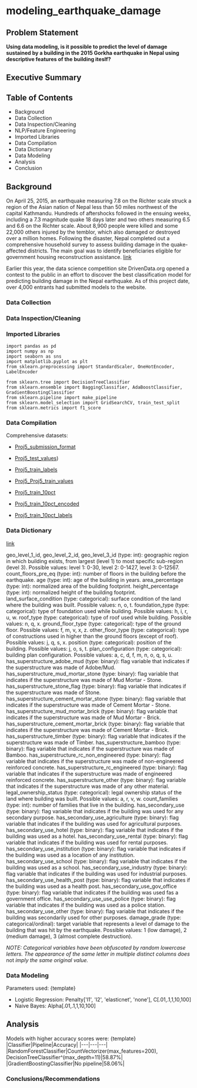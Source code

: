 # modeling_earthquake_damage

## Problem Statement

**Using data modeling, is it possible to predict the level of damage sustained by a building in the 2015 Gorkha earthquake in Nepal using descriptive features of the building iteslf?**


## Executive Summary

## Table of Contents
- Background
- Data Collection
- Data Inspection/Cleaning
- NLP/Feature Engineering
- Imported Libraries
- Data Compilation
- Data Dictionary
- Data Modeling
- Analysis
- Conclusion

## Background
On April 25, 2015, an earthquake measuring 7.8 on the Richter scale struck a region of the Asian nation of Nepal less than 50 miles northwest of the capital Kathmandu. Hundreds of aftershocks followed in the ensuing weeks, including a 7.3 magnitude quake 18 days later and two others measuring 6.5 and 6.6 on the Richter scale. About 8,900 people were killed and some 22,000 others injured by the temblor, which also damaged or destroyed over a million homes. Following the disaster, Nepal completed out a comprehensive household survey to assess building damage in the quake-affected districts. The main goal was to identify beneficiaries eligible for government housing reconstruction assistance. [link]('https://www.mercycorps.org/blog/quick-facts-nepal-earthquake#:~:text=Strength%3A%207.8%20on%20the%20Richter,strength%20and%20the%20resulting%20damage')

Earlier this year, the data science competition site DrivenData.org opened a contest to the public in an effort to discover the best classification model for predicting building damage in the Nepal earthquake. As of this project date, over 4,000 entrants had submitted models to the website.

### Data Collection

### Data Inspection/Cleaning

### Imported Libraries
```
import pandas as pd
import numpy as np
import seaborn as sns
import matplotlib.pyplot as plt
from sklearn.preprocessing import StandardScaler, OneHotEncoder, LabelEncoder

from sklearn.tree import DecisionTreeClassifier
from sklearn.ensemble import BaggingClassifier, AdaBoostClassifier, GradientBoostingClassifier
from sklearn.pipeline import make_pipeline
from sklearn.model_selection import GridSearchCV, train_test_split
from sklearn.metrics import f1_score
```

### Data Compilation 

Comprehensive datasets:
- [Proj5_submission_format](/Proj5_submission_format.csv)

- [Proj5_test_values](/Proj5_test_values.csv))

- [Proj5_train_labels](/Proj5_train_labels.csv)

- [Proj5_Proj5_train_values](/Proj5_train_values.csv)

- [Proj5_train_10pct](/train_10pct.csv)

- [Proj5_train_10pct_encoded](/train_10pct_encoded)

- [Proj5_train_10pct_labels](/train_10pct_labels.csv)

### Data Dictionary
[link]('https://www.drivendata.org/competitions/57/nepal-earthquake/page/136/')

geo_level_1_id, geo_level_2_id, geo_level_3_id (type: int): geographic region in which building exists, from largest (level 1) to most specific sub-region (level 3). Possible values: level 1: 0-30, level 2: 0-1427, level 3: 0-12567.
count_floors_pre_eq (type: int): number of floors in the building before the earthquake.
age (type: int): age of the building in years.
area_percentage (type: int): normalized area of the building footprint.
height_percentage (type: int): normalized height of the building footprint.
land_surface_condition (type: categorical): surface condition of the land where the building was built. Possible values: n, o, t.
foundation_type (type: categorical): type of foundation used while building. Possible values: h, i, r, u, w.
roof_type (type: categorical): type of roof used while building. Possible values: n, q, x.
ground_floor_type (type: categorical): type of the ground floor. Possible values: f, m, v, x, z.
other_floor_type (type: categorical): type of constructions used in higher than the ground floors (except of roof). Possible values: j, q, s, x.
position (type: categorical): position of the building. Possible values: j, o, s, t.
plan_configuration (type: categorical): building plan configuration. Possible values: a, c, d, f, m, n, o, q, s, u.
has_superstructure_adobe_mud (type: binary): flag variable that indicates if the superstructure was made of Adobe/Mud.
has_superstructure_mud_mortar_stone (type: binary): flag variable that indicates if the superstructure was made of Mud Mortar - Stone.
has_superstructure_stone_flag (type: binary): flag variable that indicates if the superstructure was made of Stone.
has_superstructure_cement_mortar_stone (type: binary): flag variable that indicates if the superstructure was made of Cement Mortar - Stone.
has_superstructure_mud_mortar_brick (type: binary): flag variable that indicates if the superstructure was made of Mud Mortar - Brick.
has_superstructure_cement_mortar_brick (type: binary): flag variable that indicates if the superstructure was made of Cement Mortar - Brick.
has_superstructure_timber (type: binary): flag variable that indicates if the superstructure was made of Timber.
has_superstructure_bamboo (type: binary): flag variable that indicates if the superstructure was made of Bamboo.
has_superstructure_rc_non_engineered (type: binary): flag variable that indicates if the superstructure was made of non-engineered reinforced concrete.
has_superstructure_rc_engineered (type: binary): flag variable that indicates if the superstructure was made of engineered reinforced concrete.
has_superstructure_other (type: binary): flag variable that indicates if the superstructure was made of any other material.
legal_ownership_status (type: categorical): legal ownership status of the land where building was built. Possible values: a, r, v, w.
count_families (type: int): number of families that live in the building.
has_secondary_use (type: binary): flag variable that indicates if the building was used for any secondary purpose.
has_secondary_use_agriculture (type: binary): flag variable that indicates if the building was used for agricultural purposes.
has_secondary_use_hotel (type: binary): flag variable that indicates if the building was used as a hotel.
has_secondary_use_rental (type: binary): flag variable that indicates if the building was used for rental purposes.
has_secondary_use_institution (type: binary): flag variable that indicates if the building was used as a location of any institution.
has_secondary_use_school (type: binary): flag variable that indicates if the building was used as a school.
has_secondary_use_industry (type: binary): flag variable that indicates if the building was used for industrial purposes.
has_secondary_use_health_post (type: binary): flag variable that indicates if the building was used as a health post.
has_secondary_use_gov_office (type: binary): flag variable that indicates if the building was used fas a government office.
has_secondary_use_use_police (type: binary): flag variable that indicates if the building was used as a police station.
has_secondary_use_other (type: binary): flag variable that indicates if the building was secondarily used for other purposes.
damage_grade (type: categorical/ordinal): target variable that represents a level of damage to the building that was hit by the earthquake. Possible values: 1 (low damage), 2 (medium damage), 3 (almost complete destruction).

*NOTE: Categorical variables have been obfuscated by random lowercase letters. The appearance of the same letter in multiple distinct columns does* not *imply the same original value.*

### Data Modeling

Parameters used: {template}
+ Logistic Regression: Penalty['l1', 'l2', 'elasticnet', 'none'], C[.01,.1,1,10,100]
+ Naive Bayes: Alpha[.01,.1,1,10,100]

## Analysis

Models with higher accuracy scores were:
{template}
|Classifier|Pipeline|Accuracy|
|---|---|---|
|RandomForestClassifier|CountVectorizer(max_features=200), DecisionTreeClassifier^(max_depth=11)|58.87%|
|GradientBoostingClassifier|No pipeline|58.06%|

### Conclusions/Recommendations

